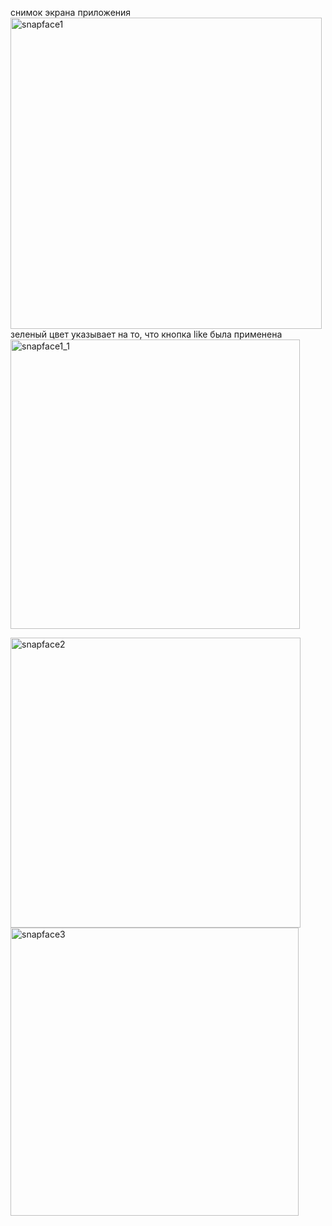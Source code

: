 снимок экрана приложения
<img width="498" alt="snapface1" src="https://github.com/biro224/SnapFace/assets/103885795/c25d07ab-8cce-4bb0-882b-78966be3b9d0">
зеленый цвет указывает на то, что кнопка like была применена
<img width="463" alt="snapface1_1" src="https://github.com/biro224/SnapFace/assets/103885795/15e6d429-691e-4de5-8b90-5643d1b421b1">

<img width="464" alt="snapface2" src="https://github.com/biro224/SnapFace/assets/103885795/33bc884d-0e27-42a9-9554-113a408879be">

<img width="461" alt="snapface3" src="https://github.com/biro224/SnapFace/assets/103885795/06be3097-d76c-4489-aad2-841c7785fbb4">

